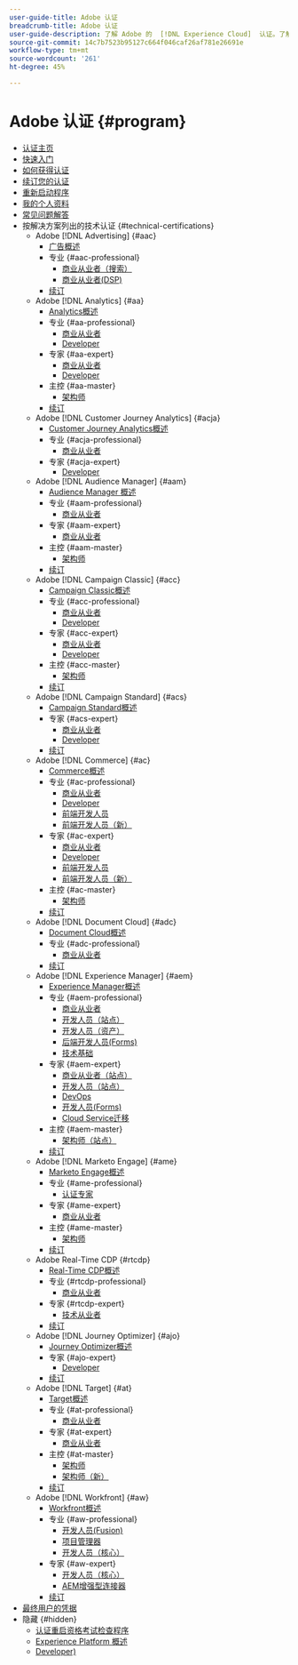 ```yaml
---
user-guide-title: Adobe 认证
breadcrumb-title: Adobe 认证
user-guide-description: 了解 Adobe 的  [!DNL Experience Cloud]  认证。了解获得认证能为您做什么。
source-git-commit: 14c7b7523b95127c664f046caf26af781e26691e
workflow-type: tm+mt
source-wordcount: '261'
ht-degree: 45%

---
```



# Adobe 认证 {#program}

+ [认证主页](overview.md)
+ [快速入门](getting-started.md)
+ [如何获得认证](how-to-get-certified.md)
+ [续订您的认证](renew.md)
+ [重新启动程序](restart-program.md)
+ [我的个人资料](my-profile.md)
+ [常见问题解答](faq.md)
+ 按解决方案列出的技术认证 {#technical-certifications}
   + Adobe [!DNL Advertising] {#aac}
      + [广告概述](/help/certifications/aac/aac-overview.md)
      + 专业 {#aac-professional}
         + [商业从业者（搜索）](/help/certifications/aac/aac-search-p-business.md)
         + [商业从业者(DSP)](/help/certifications/aac/aac-dsp-p-business.md)
      + [续订](/help/certifications/aac/aac-renew.md)
   + Adobe [!DNL Analytics] {#aa}
      + [Analytics概述](/help/certifications/aa/aa-overview.md)
      + 专业 {#aa-professional}
         + [商业从业者](/help/certifications/aa/aa-p-business.md)
         + [Developer](/help/certifications/aa/aa-p-developer.md)
      + 专家 {#aa-expert}
         + [商业从业者](/help/certifications/aa/aa-e-business.md)
         + [Developer](/help/certifications/aa/aa-e-developer.md)
      + 主控 {#aa-master}
         + [架构师](/help/certifications/aa/aa-m-architect.md)
      + [续订](/help/certifications/aa/aa-renew.md)
   + Adobe [!DNL Customer Journey Analytics] {#acja}
      + [Customer Journey Analytics概述](/help/certifications/acja/acja-overview.md)
      + 专业 {#acja-professional}
         + [商业从业者](/help/certifications/acja/acja-p-business.md)
      + 专家 {#acja-expert}
         + [Developer](/help/certifications/acja/acja-e-developer.md)
   + Adobe [!DNL Audience Manager] {#aam}
      + [Audience Manager 概述](/help/certifications/aam/aam-overview.md)
      + 专业 {#aam-professional}
         + [商业从业者](/help/certifications/aam/aam-p-business.md)
      + 专家 {#aam-expert}
         + [商业从业者](/help/certifications/aam/aam-e-business.md)
      + 主控 {#aam-master}
         + [架构师](/help/certifications/aam/aam-m-architect.md)
      + [续订](/help/certifications/aam/aam-renew.md)
   + Adobe [!DNL Campaign Classic] {#acc}
      + [Campaign Classic概述](/help/certifications/acc/acc-overview.md)
      + 专业 {#acc-professional}
         + [商业从业者](/help/certifications/acc/acc-p-business.md)
         + [Developer](/help/certifications/acc/acc-p-developer.md)
      + 专家 {#acc-expert}
         + [商业从业者](/help/certifications/acc/acc-e-business.md)
         + [Developer](/help/certifications/acc/acc-e-developer.md)
      + 主控 {#acc-master}
         + [架构师](/help/certifications/acc/acc-m-developer.md)
      + [续订](/help/certifications/acc/acc-renew.md)
   + Adobe [!DNL Campaign Standard] {#acs}
      + [Campaign Standard概述](/help/certifications/acs/acs-overview.md)
      + 专家 {#acs-expert}
         + [商业从业者](/help/certifications/acs/acs-e-business.md)
         + [Developer](/help/certifications/acs/acs-e-developer.md)
      + [续订](/help/certifications/acs/acs-renew.md)
   + Adobe [!DNL Commerce] {#ac}
      + [Commerce概述](/help/certifications/ac/ac-overview.md)
      + 专业 {#ac-professional}
         + [商业从业者](/help/certifications/ac/ac-p-business.md)
         + [Developer](/help/certifications/ac/ac-p-developer.md)
         + [前端开发人员](/help/certifications/ac/ac-p-fedeveloper.md)
         + [前端开发人员（新）](/help/certifications/ac/ac-p-fedeveloper0623.md)
      + 专家 {#ac-expert}
         + [商业从业者](/help/certifications/ac/ac-e-business.md)
         + [Developer](/help/certifications/ac/ac-e-developer.md)
         + [前端开发人员](/help/certifications/ac/ac-e-fedeveloper.md)
         + [前端开发人员（新）](/help/certifications/ac/ac-e-fedeveloper0623.md)
      + 主控 {#ac-master}
         + [架构师](/help/certifications/ac/ac-m-architect.md)
      + [续订](/help/certifications/ac/ac-renew.md)
   + Adobe [!DNL Document Cloud] {#adc}
      + [Document Cloud概述](/help/certifications/adc/adc-overview.md)
      + 专业 {#adc-professional}
         + [商业从业者](/help/certifications/adc/adc-p-business.md)
      + [续订](/help/certifications/adc/adc-renew.md)
   + Adobe [!DNL Experience Manager] {#aem}
      + [Experience Manager概述](/help/certifications/aem/aem-overview.md)
      + 专业 {#aem-professional}
         + [商业从业者](/help/certifications/aem/aem-p-business.md)
         + [开发人员（站点）](/help/certifications/aem/aem-sites-p-developer.md)
         + [开发人员（资产）](/help/certifications/aem/aem-assets-p-developer.md)
         + [后端开发人员(Forms)](/help/certifications/aem/aem-forms-p-bedeveloper.md)
         + [技术基础](/help/certifications/aem/aem-p-foundations.md)
      + 专家 {#aem-expert}
         + [商业从业者（站点）](/help/certifications/aem/aem-sites-e-business.md)
         + [开发人员（站点）](/help/certifications/aem/aem-sites-e-developer.md)
         + [DevOps](/help/certifications/aem/aem-devops-e-engineer.md)
         + [开发人员(Forms)](/help/certifications/aem/aem-forms-e-developer.md)
         + [Cloud Service迁移](/help/certifications/aem/aem-cs-e-migration.md)
      + 主控 {#aem-master}
         + [架构师（站点）](/help/certifications/aem/aem-sites-m-architect.md)
      + [续订](/help/certifications/aem/aem-renew.md)
   + Adobe [!DNL Marketo Engage] {#ame}
      + [Marketo Engage概述](/help/certifications/ame/ame-overview.md)
      + 专业 {#ame-professional}
         + [认证专家](/help/certifications/ame/ame-p.md)
      + 专家 {#ame-expert}
         + [商业从业者](/help/certifications/ame/ame-e-business.md)
      + 主控 {#ame-master}
         + [架构师](/help/certifications/ame/ame-m-architect.md)
      + [续订](/help/certifications/ame/ame-renew.md)
   + Adobe Real-Time CDP {#rtcdp}
      + [Real-Time CDP概述](/help/certifications/rtcdp/rtcdp-overview.md)
      + 专业 {#rtcdp-professional}
         + [商业从业者](/help/certifications/rtcdp/rtcdp-p-business.md)
      + 专家 {#rtcdp-expert}
         + [技术从业者](/help/certifications/rtcdp/rtcdp-e-technical.md)
      + [续订](/help/certifications/rtcdp/rtcdp-renew.md)
   + Adobe [!DNL Journey Optimizer] {#ajo}
      + [Journey Optimizer概述](/help/certifications/ajo/ajo-overview.md)
      + 专家 {#ajo-expert}
         + [Developer](/help/certifications/ajo/ajo-e-developer.md)
      + [续订](/help/certifications/ajo/ajo-renew.md)
   + Adobe [!DNL Target] {#at}
      + [Target概述](/help/certifications/at/at-overview.md)
      + 专业 {#at-professional}
         + [商业从业者](/help/certifications/at/at-p-business.md)
      + 专家 {#at-expert}
         + [商业从业者](/help/certifications/at/at-e-business.md)
      + 主控 {#at-master}
         + [架构师](/help/certifications/at/at-m-architect.md)
         + [架构师（新）](/help/certifications/at/at-m-architect0623.md)
      + [续订](/help/certifications/at/at-renew.md)
   + Adobe [!DNL Workfront] {#aw}
      + [Workfront概述](/help/certifications/aw/aw-overview.md)
      + 专业 {#aw-professional}
         + [开发人员(Fusion)](/help/certifications/aw/aw-fusion-p-developer.md)
         + [项目管理器](/help/certifications/aw/aw-p-project-manager.md)
         + [开发人员（核心）](/help/certifications/aw/aw-core-p-developer.md)
      + 专家 {#aw-expert}
         + [开发人员（核心）](/help/certifications/aw/aw-core-e-developer.md)
         + [AEM增强型连接器](/help/certifications/aw/aw-aem-e-connector.md)
      + [续订](/help/certifications/aw/aw-renew.md)
+ [最终用户的凭据](https://learning.adobe.com/certification/credentials)
+ 隐藏 {#hidden}
   + [认证重启资格考试检查程序](exam-eligibility-check.md)
   + [Experience Platform 概述](/help/certifications/aep/aep-overview.md)
   + [Developer)](/help/certifications/aep/aep-e-foundations.md)